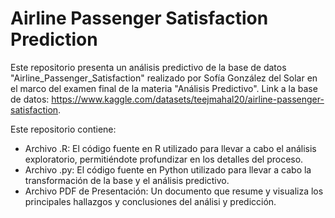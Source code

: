 # Airline Passenger Satisfaction Prediction
Este repositorio presenta un análisis predictivo de la base de datos "Airline_Passenger_Satisfaction" realizado por Sofía González del Solar en el marco del examen final de la materia "Análisis Predictivo". 
Link a la base de datos: https://www.kaggle.com/datasets/teejmahal20/airline-passenger-satisfaction.

Este repositorio contiene:

- Archivo .R: El código fuente en R utilizado para llevar a cabo el análisis exploratorio, permitiéndote profundizar en los detalles del proceso.
- Archivo .py: El código fuente en Python utilizado para llevar a cabo la transformación de la base y el análisis predictivo.
- Archivo PDF de Presentación: Un documento que resume y visualiza los principales hallazgos y conclusiones del análisi y predicción.
